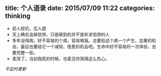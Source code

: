 title: 个人语录
date: 2015/07/09 11:22
categories: thinking
---
+ 前人挖坑，后人跳   
+ 天上确实会掉馅饼，只是砸到的并不是祈求馅饼的人
+ 多年没得病，好不容易的个病，容易嘛我。总要给这个病一个产生、加重的机会，最后也要给它一个减轻、痊愈的机会吧。生命中好不容易的一次体验，总要完整一些。
+ 麦哭了，当初我死的时候，也麦见你哭得这么伤心。

*不定时更新*